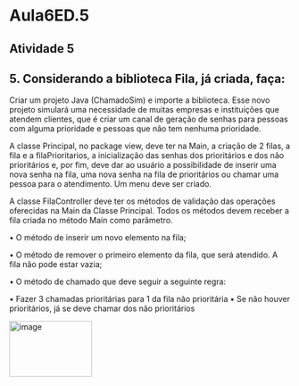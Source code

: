 # Aula6ED.5
## Atividade 5

## 5. Considerando a biblioteca Fila, já criada, faça:

Criar um projeto Java (ChamadoSim) e importe a biblioteca. Esse novo projeto simulará uma necessidade de muitas empresas e instituições que atendem clientes, que é criar um canal de geração de senhas para pessoas com alguma prioridade e pessoas que não tem nenhuma prioridade.

A classe Principal, no package view, deve ter na Main, a criação de 2 filas, a fila e a filaPrioritarios, a inicialização das senhas dos prioritários e dos não prioritários e, por fim, deve dar ao usuário a possibilidade de inserir uma nova senha na fila, uma nova senha na fila de prioritários ou chamar uma pessoa para o atendimento. Um menu deve ser criado.

A classe FilaController deve ter os métodos de validação das operações oferecidas na Main da Classe Principal. Todos os métodos devem receber a fila criada no método Main como parâmetro.

• O método de inserir um novo elemento na fila;

• O método de remover o primeiro elemento da fila, que será atendido. A fila não pode estar vazia;

• O método de chamado que deve seguir a seguinte regra:

  • Fazer 3 chamadas prioritárias para 1 da fila não prioritária
  • Se não houver prioritários, já se deve chamar dos não prioritários

<img width="148" height="100" alt="image" src="https://github.com/user-attachments/assets/f7d8b4d7-80eb-4d47-a213-56a1b559734e" />
